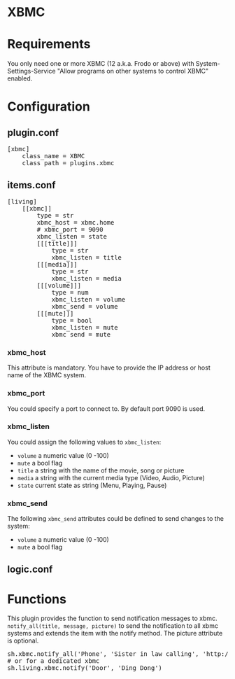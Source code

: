 # XBMC

Requirements
============
You only need one or more XBMC (12 a.k.a. Frodo or above) with
System-Settings-Service "Allow programs on other systems to control XBMC" enabled.

Configuration
=============

## plugin.conf

<pre>
[xbmc]
    class_name = XBMC
    class_path = plugins.xbmc
</pre>

## items.conf
<pre>
[living]
    [[xbmc]]
        type = str
        xbmc_host = xbmc.home
        # xbmc_port = 9090
        xbmc_listen = state
        [[[title]]]
            type = str
            xbmc_listen = title
        [[[media]]]
            type = str
            xbmc_listen = media
        [[[volume]]]
            type = num
            xbmc_listen = volume
            xbmc_send = volume
        [[[mute]]]
            type = bool
            xbmc_listen = mute
            xbmc_send = mute
</pre>

### xbmc_host
This attribute is mandatory. You have to provide the IP address or host name of the XBMC system.

### xbmc_port
You could specify a port to connect to. By default port 9090 is used.

### xbmc_listen
You could assign the following values to `xbmc_listen`:

   * `volume` a numeric value (0 -100)
   * `mute` a bool flag
   * `title` a string with the name of the movie, song or picture
   * `media` a string with the current media type (Video, Audio, Picture)
   * `state` current state as string (Menu, Playing, Pause)

### xbmc_send
The following `xbmc_send` attributes could be defined to send changes to the system:

   * `volume` a numeric value (0 -100)
   * `mute` a bool flag


## logic.conf

Functions
=========
This plugin provides the function to send notification messages to xbmc. 
`notify_all(title, message, picture)` to send the notification to all xbmc systems and extends the item with the notify method.
The picture attribute is optional.

<pre>
sh.xbmc.notify_all('Phone', 'Sister in law calling', 'http://smarthome.local/img/phone.png') 
# or for a dedicated xbmc
sh.living.xbmc.notify('Door', 'Ding Dong')
</pre>
